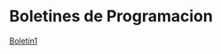 # Boletines de Programacion
[Boletin1](https://github.com/DavidHermi/Programacion2/tree/master/src/com/programacion/boletin1)